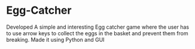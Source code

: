 # Egg-Catcher
Developed A simple and interesting Egg catcher game where the user has to use arrow keys to 
collect the eggs in the basket and prevent them from breaking. Made it using Python and GUI

